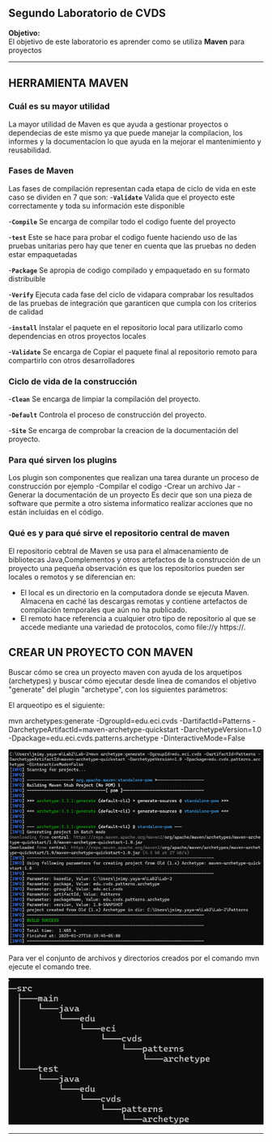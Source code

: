 ## Segundo Laboratorio de CVDS

**Objetivo:**  
El objetivo de este laboratorio es aprender como se utiliza **Maven** para proyectos

---

## HERRAMIENTA MAVEN

### Cuál es su mayor utilidad
La mayor utilidad de Maven es que ayuda a gestionar proyectos o dependecias de este mismo ya que puede manejar la compilacion, los informes y la documentacíon lo que ayuda en la mejorar el mantenimiento y reusabilidad.

### Fases de Maven
Las fases de compilación representan cada etapa de ciclo de vida en este caso se dividen en 7 que son:
 -**`Validate`**
    Valida que el proyecto este correctamente y toda su información este disponible

 -**`Compile`**
    Se encarga de compilar todo el codigo fuente del proyecto

 -**`test`**
    Este se hace para probar el codigo fuente haciendo uso de las pruebas unitarias pero hay que tener en cuenta que las pruebas no deden estar empaquetadas

 -**`Package`**
    Se apropia de codigo compilado y empaquetado en su formato distribuible 

 -**`Verify`**
    Ejecuta cada fase del ciclo de vidapara comprabar los resultados de las pruebas de integración que garanticen que cumpla con los criterios de calidad

 -**`install`**
    Instalar el paquete en el repositorio local para utilizarlo como  dependencias en otros proyectos locales   

 -**`Validate`**
    Se encarga de Copiar el paquete final al repositorio remoto para compartirlo con otros desarrolladores   

### Ciclo de vida de la construcción
 -**`Clean`**
    Se encarga de limpiar la compilación del proyecto.

 -**`Default`**
    Controla el proceso de construcción del proyecto.

 -**`Site`**
    Se encarga de comprobar la creacion de la documentación del proyecto.

### Para qué sirven los plugins
 Los plugin son componentes que realizan una tarea durante un proceso de construcción por ejemplo
 -Compilar el codigo
 -Crear un archivo Jar
 -Generar la documentación de un proyecto
Es decir que son una pieza de software que permite a otro sistema informatico realizar acciones que no están incluidas en el código.

### Qué es y para qué sirve el repositorio central de maven
El repositorio cebtral de Maven se usa para el almacenamiento de bibliotecas Java,Complementos y otros artefactos de la construcción de un proyecto una pequeña observación es que los repositorios pueden ser locales o remotos y se diferencian en:
 - El local es un directorio en la computadora donde se ejecuta Maven. Almacena en caché las descargas remotas y contiene artefactos de compilación temporales que aún no ha publicado.
 - El remoto hace referencia a cualquier otro tipo de repositorio al que se accede mediante una variedad de protocolos, como file://y https://.


## CREAR UN PROYECTO CON MAVEN
Buscar cómo se crea un proyecto maven con ayuda de los arquetipos (archetypes) y buscar cómo ejecutar desde línea de comandos el objetivo "generate" del plugin "archetype", con los siguientes parámetros:

El arqueotipo es el siguiente:

 mvn archetypes:generate -DgroupId=edu.eci.cvds -DartifactId=Patterns -DarchetypeArtifactId=maven-archetype-quickstart -DarchetypeVersion=1.0 -Dpackage=edu.eci.cvds.patterns.archetype -DinteractiveMode=False

![Texto](Imagenes_README/conf_maven.png)

Para ver el conjunto de archivos y directorios creados por el comando mvn ejecute el comando tree.

![Texto](Imagenes_README/tree.png)


---